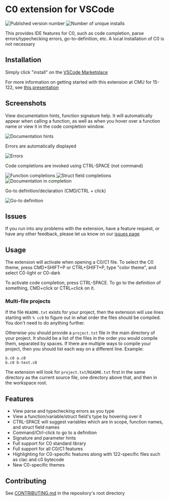 # C0 extension for VSCode

![Published version number](https://vsmarketplacebadge.apphb.com/version/15122staff.c0-lsp.svg) ![Number of unique installs](https://vsmarketplacebadge.apphb.com/installs/15122staff.c0-lsp.svg)


This provides IDE features for C0, such as code completion, parse errors/typechecking errors, go-to-definition, etc. A local installation of C0 is not necessary 

## Installation

Simply click "install" on the [VSCode Marketplace](https://marketplace.visualstudio.com/items?itemName=15122staff.c0-lsp&ssr=false#overview)

For more information on getting started with this extension at CMU for 15-122, see [this presentation](https://docs.google.com/presentation/d/1Y3T15cJWumS-a0lOQwwyOhLMF6Yz7YBsbGfrZ0EmaZM/edit?usp=sharing)

## Screenshots

View documentation hints, function signature help. It will automatically appear when calling a function,
as well as when you hover over a function name or view it in the code completion window.

![Documentation hints](readme-images/doc.png)

Errors are automatically displayed

![Errors](readme-images/error.png)

Code completions are invoked using CTRL-SPACE (not command)

![Function completions](readme-images/completion.png) 
![Struct field completions](readme-images/struct.png) 
![Documentation in completion](readme-images/completion-doc.png) 

Go-to definition/declaration (CMD/CTRL + click) 

![Go-to definition](readme-images/goto.png) 

## Issues

If you run into any problems with the extension, have a feature request, or have any other feedback, please let us know on our [issues page](https://github.com/cmu15122/c0-lsp-vscode/issues)

## Usage

The extension will activate when opening a C0/C1 file. To select the C0 theme, press CMD+SHIFT+P or CTRL+SHIFT+P, type "color theme", and select C0-light or C0-dark

To activate code completion, press CTRL-SPACE. To go to the definition of something, CMD+click or CTRL+click on it. 

### Multi-file projects

If the file `README.txt` exists for your project, then the extension will use lines starting with ` % cc0 ` to figure out in what order the files should be compiled. You don't need to do anything further.

Otherwise you should provide a `project.txt` file in the main directory of your project. It should be a list of the files in the order you would compile them, separated by spaces. If there are multiple ways to compile your project, then you should list each way on a different line. 
Example: 
```
b.c0 a.c0 
b.c0 b-test.c0 
``` 
The extension will look for `project.txt`/`README.txt` first in the same directory as the current source file, one directory above that, and then in the workspace root. 

## Features

* View parse and typechecking errors as you type 
* View a function/variable/struct field's type by hovering over it
* CTRL-SPACE will suggest variables which are in scope, function names, and struct field names
* Command/Ctrl-click to go to a definition
* Signature and parameter hints
* Full support for C0 standard library
* Full support for all C0/C1 features 
* Highlighting for C0-specific features along with 122-specific files such as clac and c0 bytecode
* New C0-specific themes 


## Contributing

See [CONTRIBUTING.md](https://github.com/cmu15122/c0-lsp-vscode/blob/master/CONTRIBUTING.md) in the repository's root directory
